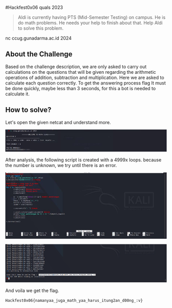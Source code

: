 #Hackfest0x06 quals 2023
> Aldi is currently having PTS (Mid-Semester Testing) on campus. He is
do math problems. He needs your help to finish
about that. Help Aldi to solve this problem.

nc ccug.gunadarma.ac.id 2024

## About the Challenge
Based on the challenge description, we are only asked to carry out calculations on the questions that will be given regarding the arithmetic operations of addition, subtraction and multiplication. Here we are asked to
calculate each question correctly. To get the answering process flag
It must be done quickly, maybe less than 3 seconds, for this a bot is needed to calculate it.

## How to solve?
Let's open the given netcat and understand more.

![img1](images/img1.png)

After analysis, the following script is created with a 4999x loops. because the number is unknown, we try until there is an error.

![img2](images/img2.png)

![flag](images/flag.png)

And voila we get the flag.

```
Hackfest0x06{namanyaa_juga_math_yaa_harus_itung2an_d00ng_:v}
```
